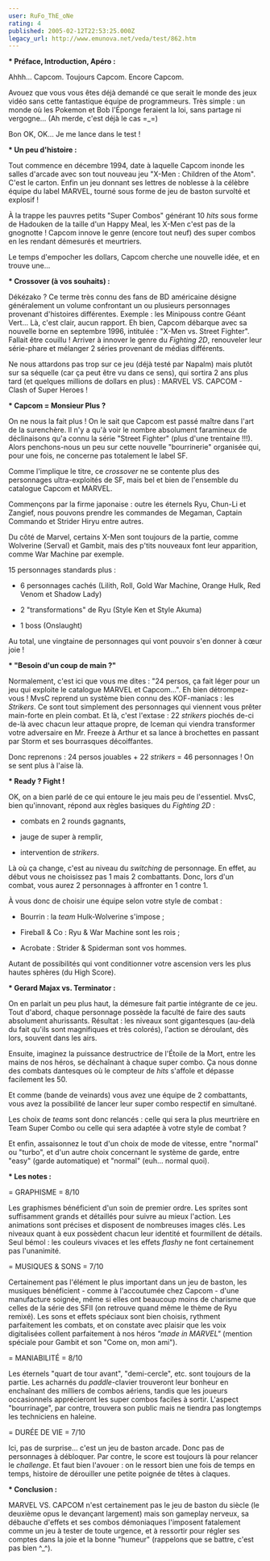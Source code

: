 ```yaml
---
user: RuFo_ThE_oNe
rating: 4
published: 2005-02-12T22:53:25.000Z
legacy_url: http://www.emunova.net/veda/test/862.htm
---
```

**\* Préface, Introduction, Apéro :**  

Ahhh... Capcom. Toujours Capcom. Encore Capcom.  

Avouez que vous vous êtes déjà demandé ce que serait le monde des jeux vidéo sans cette fantastique équipe de programmeurs. Très simple : un monde où les Pokemon et Bob l'Éponge feraient la loi, sans partage ni vergogne... (Ah merde, c'est déjà le cas =\_=)  

Bon OK, OK... Je me lance dans le test !  

  

**\* Un peu d'histoire :**  

Tout commence en décembre 1994, date à laquelle Capcom inonde les salles d'arcade avec son tout nouveau jeu "X-Men : Children of the Atom". C'est le carton. Enfin un jeu donnant ses lettres de noblesse à la célèbre équipe du label MARVEL, tourné sous forme de jeu de baston survolté et explosif !  

À la trappe les pauvres petits "Super Combos" générant 10 _hits_ sous forme de Hadouken de la taille d'un Happy Meal, les X-Men c'est pas de la gnognotte ! Capcom innove le genre (encore tout neuf) des super combos en les rendant démesurés et meurtriers.  

Le temps d'empocher les dollars, Capcom cherche une nouvelle idée, et en trouve une...  

  

**\* Crossover (à vos souhaits) :**  

Dékézako ? Ce terme très connu des fans de BD américaine désigne généralement un volume confrontant un ou plusieurs personnages provenant d'histoires différentes. Exemple : les Minipouss contre Géant Vert... Là, c'est clair, aucun rapport. Eh bien, Capcom débarque avec sa nouvelle borne en septembre 1996, intitulée : "X-Men vs. Street Fighter". Fallait être couillu ! Arriver à innover le genre du _Fighting 2D_, renouveler leur série-phare et mélanger 2 séries provenant de médias différents.  

Ne nous attardons pas trop sur ce jeu (déjà testé par Napalm) mais plutôt sur sa séquelle (car ça peut être vu dans ce sens), qui sortira 2 ans plus tard (et quelques millions de dollars en plus) : MARVEL VS. CAPCOM - Clash of Super Heroes !  

  

**\* Capcom = Monsieur Plus ?**  

On ne nous la fait plus ! On le sait que Capcom est passé maître dans l'art de la surenchère. Il n'y a qu'à voir le nombre absolument faramineux de déclinaisons qu'a connu la série "Street Fighter" (plus d'une trentaine !!!). Alors penchons-nous un peu sur cette nouvelle "bourrinerie" organisée qui, pour une fois, ne concerne pas totalement le label SF.  

  

Comme l'implique le titre, ce _crossover_ ne se contente plus des personnages ultra-exploités de SF, mais bel et bien de l'ensemble du catalogue Capcom et MARVEL.  

Commençons par la firme japonaise : outre les éternels Ryu, Chun-Li et Zangief, nous pouvons prendre les commandes de Megaman, Captain Commando et Strider Hiryu entre autres.  

Du côté de Marvel, certains X-Men sont toujours de la partie, comme Wolverine (Serval) et Gambit, mais des p'tits nouveaux font leur apparition, comme War Machine par exemple.  

15 personnages standards plus :  

- 6 personnages cachés (Lilith, Roll, Gold War Machine, Orange Hulk, Red Venom et Shadow Lady)  

- 2 "transformations" de Ryu (Style Ken et Style Akuma)  

- 1 boss (Onslaught)  

Au total, une vingtaine de personnages qui vont pouvoir s'en donner à cœur joie !  

  

**\* "Besoin d'un coup de main ?"**  

Normalement, c'est ici que vous me dites : "24 persos, ça fait léger pour un jeu qui exploite le catalogue MARVEL et Capcom...". Eh bien détrompez-vous ! MvsC reprend un système bien connu des KOF-maniacs : les _Strikers_. Ce sont tout simplement des personnages qui viennent vous prêter main-forte en plein combat. Et là, c'est l'extase : 22 _strikers_ piochés de-ci de-là avec chacun leur attaque propre, de Iceman qui viendra transformer votre adversaire en Mr. Freeze à Arthur et sa lance à brochettes en passant par Storm et ses bourrasques décoiffantes.  

  

Donc reprenons : 24 persos jouables + 22 _strikers_ = 46 personnages ! On se sent plus à l'aise là.  

  

**\* Ready ? Fight !**  

OK, on a bien parlé de ce qui entoure le jeu mais peu de l'essentiel. MvsC, bien qu'innovant, répond aux règles basiques du _Fighting 2D_ :  

- combats en 2 rounds gagnants,  

- jauge de super à remplir,  

- intervention de _strikers_.  

Là où ça change, c'est au niveau du _switching_ de personnage. En effet, au début vous ne choisissez pas 1 mais 2 combattants. Donc, lors d'un combat, vous aurez 2 personnages à affronter en 1 contre 1\.  

À vous donc de choisir une équipe selon votre style de combat :  

- Bourrin : la _team_ Hulk-Wolverine s'impose ;  

- Fireball & Co : Ryu & War Machine sont les rois ;  

- Acrobate : Strider & Spiderman sont vos hommes.  

Autant de possibilités qui vont conditionner votre ascension vers les plus hautes sphères (du High Score).  

  

**\* Gerard Majax vs. Terminator :**  

On en parlait un peu plus haut, la démesure fait partie intégrante de ce jeu. Tout d'abord, chaque personnage possède la faculté de faire des sauts absolument ahurissants. Résultat : les niveaux sont gigantesques (au-delà du fait qu'ils sont magnifiques et très colorés), l'action se déroulant, dès lors, souvent dans les airs.  

Ensuite, imaginez la puissance destructrice de l'Étoile de la Mort, entre les mains de nos héros, se déchaînant à chaque super combo. Ça nous donne des combats dantesques où le compteur de _hits_ s'affole et dépasse facilement les 50\.  

Et comme (bande de veinards) vous avez une équipe de 2 combattants, vous avez la possibilité de lancer leur super combo respectif en simultané.  

Les choix de _teams_ sont donc relancés : celle qui sera la plus meurtrière en Team Super Combo ou celle qui sera adaptée à votre style de combat ?  

Et enfin, assaisonnez le tout d'un choix de mode de vitesse, entre "normal" ou "turbo", et d'un autre choix concernant le système de garde, entre "easy" (garde automatique) et "normal" (euh... normal quoi).  

  

**\* Les notes :**  

  

= GRAPHISME = 8/10   

Les graphismes bénéficient d'un soin de premier ordre. Les sprites sont suffisamment grands et détaillés pour suivre au mieux l'action. Les animations sont précises et disposent de nombreuses images clés. Les niveaux quant à eux possèdent chacun leur identité et fourmillent de détails. Seul bémol : les couleurs vivaces et les effets _flashy_ ne font certainement pas l'unanimité.  

  

= MUSIQUES & SONS = 7/10  

Certainement pas l'élément le plus important dans un jeu de baston, les musiques bénéficient - comme à l'accoutumée chez Capcom - d'une manufacture soignée, même si elles ont beaucoup moins de charisme que celles de la série des SFII (on retrouve quand même le thème de Ryu remixé). Les sons et effets spéciaux sont bien choisis, rythment parfaitement les combats, et on constate avec plaisir que les voix digitalisées collent parfaitement à nos héros _"made in MARVEL"_ (mention spéciale pour Gambit et son "Come on, mon ami").  

  

= MANIABILITÉ = 8/10  

Les éternels "quart de tour avant", "demi-cercle", etc. sont toujours de la partie. Les acharnés du _paddle_-clavier trouveront leur bonheur en enchaînant des milliers de combos aériens, tandis que les joueurs occasionnels apprécieront les super combos faciles à sortir. L'aspect "bourrinage", par contre, trouvera son public mais ne tiendra pas longtemps les techniciens en haleine.  

  

= DURÉE DE VIE = 7/10  

Ici, pas de surprise... c'est un jeu de baston arcade. Donc pas de personnages à débloquer. Par contre, le score est toujours là pour relancer le _challenge_. Et faut bien l'avouer : on le ressort bien une fois de temps en temps, histoire de dérouiller une petite poignée de têtes à claques.  

  

**\* Conclusion :**  

MARVEL VS. CAPCOM n'est certainement pas le jeu de baston du siècle (le deuxième opus le devançant largement) mais son gameplay nerveux, sa débauche d'effets et ses combos démoniaques l'imposent fatalement comme un jeu à tester de toute urgence, et à ressortir pour régler ses comptes dans la joie et la bonne "humeur" (rappelons que se battre, c'est pas bien ^\_^).